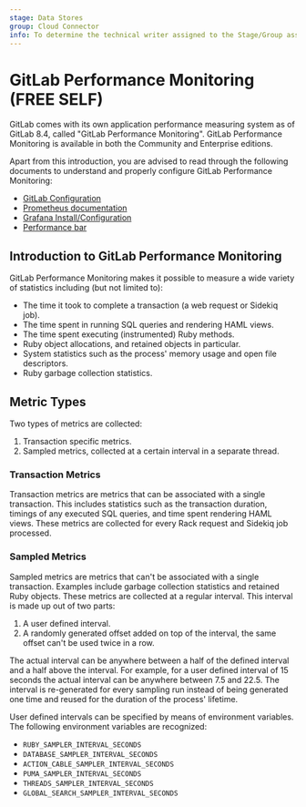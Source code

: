 ```yaml
---
stage: Data Stores
group: Cloud Connector
info: To determine the technical writer assigned to the Stage/Group associated with this page, see https://about.gitlab.com/handbook/product/ux/technical-writing/#assignments
---
```


# GitLab Performance Monitoring **(FREE SELF)**

GitLab comes with its own application performance measuring system as of GitLab
8.4, called "GitLab Performance Monitoring". GitLab Performance Monitoring is available in both the
Community and Enterprise editions.

Apart from this introduction, you are advised to read through the following
documents to understand and properly configure GitLab Performance Monitoring:

- [GitLab Configuration](gitlab_configuration.md)
- [Prometheus documentation](../prometheus/index.md)
- [Grafana Install/Configuration](grafana_configuration.md)
- [Performance bar](performance_bar.md)

## Introduction to GitLab Performance Monitoring

GitLab Performance Monitoring makes it possible to measure a wide variety of statistics
including (but not limited to):

- The time it took to complete a transaction (a web request or Sidekiq job).
- The time spent in running SQL queries and rendering HAML views.
- The time spent executing (instrumented) Ruby methods.
- Ruby object allocations, and retained objects in particular.
- System statistics such as the process' memory usage and open file descriptors.
- Ruby garbage collection statistics.

## Metric Types

Two types of metrics are collected:

1. Transaction specific metrics.
1. Sampled metrics, collected at a certain interval in a separate thread.

### Transaction Metrics

Transaction metrics are metrics that can be associated with a single
transaction. This includes statistics such as the transaction duration, timings
of any executed SQL queries, and time spent rendering HAML views. These metrics
are collected for every Rack request and Sidekiq job processed.

### Sampled Metrics

Sampled metrics are metrics that can't be associated with a single transaction.
Examples include garbage collection statistics and retained Ruby objects. These
metrics are collected at a regular interval. This interval is made up out of two
parts:

1. A user defined interval.
1. A randomly generated offset added on top of the interval, the same offset
   can't be used twice in a row.

The actual interval can be anywhere between a half of the defined interval and a
half above the interval. For example, for a user defined interval of 15 seconds
the actual interval can be anywhere between 7.5 and 22.5. The interval is
re-generated for every sampling run instead of being generated one time and reused
for the duration of the process' lifetime.

User defined intervals can be specified by means of environment variables.
The following environment variables are recognized:

- `RUBY_SAMPLER_INTERVAL_SECONDS`
- `DATABASE_SAMPLER_INTERVAL_SECONDS`
- `ACTION_CABLE_SAMPLER_INTERVAL_SECONDS`
- `PUMA_SAMPLER_INTERVAL_SECONDS`
- `THREADS_SAMPLER_INTERVAL_SECONDS`
- `GLOBAL_SEARCH_SAMPLER_INTERVAL_SECONDS`
